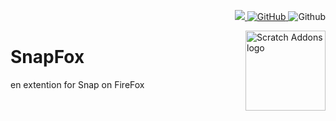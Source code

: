 <p align="right">
 <a href="https://addons.mozilla.org/en-GB/firefox/addon/snapfox/"><img src="https://img.shields.io/badge/Download-on%20Firefox-blueviolet?style=flat-square&logo=firefox">
 
 <img alt="GitHub" src="https://img.shields.io/github/license/Snap-Fox/SnapFox?style=flat-square">
 </a>
 
 <img alt="Github" src="https://img.shields.io/badge/bage-vertified-sucsess?style=flat-square">

</p>
<img src="https://snap-fox.github.io/SnapFox/SnapFox.png" alt="Scratch Addons logo" align="right" width="128px"></img>




# SnapFox
en extention for Snap on FireFox
